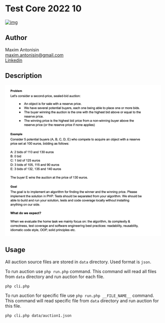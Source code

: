 # Test Core 2022 10

[![img](https://img.shields.io/badge/php-8.*-blue?style=for-the-badge&logo=php)](https://www.php.net/releases/8.0/en.php)

## Author
Maxim Antonisin <br>
[maxim.antonisin@gmail.com](mailto:maxim.antonisin@gmail.com) <br>
[Linkedin](https://www.linkedin.com/in/mantonishin/)

## Description
[![img](./desc.png)](./desc.png)

## Usage
All auction source files are stored in `data` directory. Used format is `json`.

To run auction use `php run.php` command. This command will read all files from `data` directory and run auction for each file.
```bash
php cli.php
```

To run auction for specific file use `php run.php __FILE_NAME__` command. This command will read specific file from `data` directory and run auction for this file.
```bash
php cli.php data/auction1.json
```
